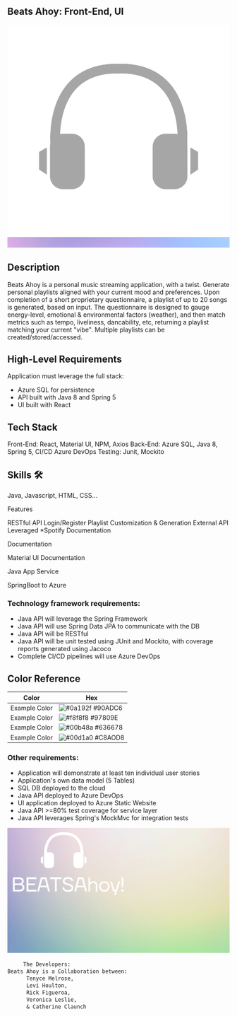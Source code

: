 ## Beats Ahoy: Front-End, UI

   ![](baAssets/img2.svg)

## Description
Beats Ahoy is a personal music streaming application, with a twist. Generate personal playlists aligned with your current mood and preferences. Upon completion of a short proprietary questionnaire, a playlist of up to 20 songs is generated, based on input. The questionnaire is designed to gauge energy-level, emotional & environmental factors (weather), and then match metrics such as tempo, liveliness, dancability, etc, returning a playlist matching your current "vibe".  Multiple playlists can be created/stored/accessed.


## High-Level Requirements

Application must leverage the full stack:

-   Azure SQL for persistence
-   API built with Java 8 and Spring 5
-   UI built with React

## Tech Stack

Front-End: React, Material UI, NPM, Axios
Back-End: Azure SQL, Java 8, Spring 5, CI/CD Azure DevOps
Testing: Junit, Mockito


## Skills 🛠

Java, Javascript, HTML, CSS...

Features

RESTful API
Login/Register
Playlist Customization & Generation
External API Leveraged *Spotify
Documentation

Documentation

Material UI Documentation

Java App Service

SpringBoot to Azure

### Technology framework requirements:

-   Java API will leverage the Spring Framework
-   Java API will use Spring Data JPA to communicate with the DB
-   Java API will be RESTful
-   Java API will be unit tested using JUnit and Mockito, with coverage reports generated using Jacoco
-   Complete CI/CD pipelines will use Azure DevOps

## Color Reference

| Color             | Hex                                                                |
| ----------------- | ------------------------------------------------------------------ |
| Example Color | ![#0a192f](https://via.placeholder.com/10/0a192f?text=+) #90ADC6 |
| Example Color | ![#f8f8f8](https://via.placeholder.com/10/f8f8f8?text=+) #97809E |
| Example Color | ![#00b48a](https://via.placeholder.com/10/00b48a?text=+) #636678 |
| Example Color | ![#00d1a0](https://via.placeholder.com/10/00b48a?text=+) #C8AOD8 |


### Other requirements:

-   Application will demonstrate at least ten individual user stories
-   Application's own data model (5 Tables)
-   SQL DB deployed to the cloud
-   Java API deployed to Azure DevOps
-   UI application deployed to Azure Static Website 
-   Java API >=80% test coverage for service layer 
-   Java API leverages Spring's MockMvc for integration tests 

![](baAssets/BeatsAhoyPPT.svg)

         The Developers: 
    Beats Ahoy is a Collaboration between: 
          Tenyce Melrose,
          Levi Houlton,
          Rick Figueroa,
          Veronica Leslie, 
          & Catherine Claunch
